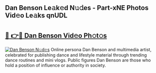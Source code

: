 ## Dan Benson Le𝚊k𝚎d N𝚞𝚍es - Part-xNE Photos Vid𝚎o Le𝚊ks qnUDL

# <h2><a href="http://fbce7v.evod.top/?m=Dan+Benson">🔗 👉🔴 Dan Benson Vid𝚎o Ph𝚘t𝚘s</a></h2>

[![Dan Benson N𝚞d𝚎s](https://i.imgur.com/8V9OHl7.gif)](http://fbce7v.evod.top/?m=Dan+Benson)
Online persona Dan Benson and multimedia artist, celebrated for publishing dance and lifestyle material through trending dance routines and mini vlogs. Public figures Dan Benson are those who hold a position of influence or authority in society. 
